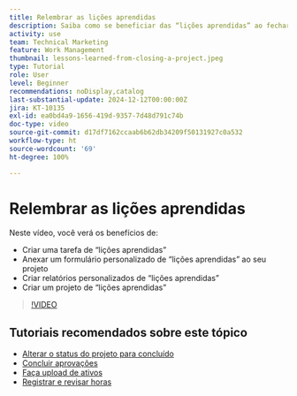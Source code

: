 ```yaml
---
title: Relembrar as lições aprendidas
description: Saiba como se beneficiar das “lições aprendidas” ao fechar um projeto.
activity: use
team: Technical Marketing
feature: Work Management
thumbnail: lessons-learned-from-closing-a-project.jpeg
type: Tutorial
role: User
level: Beginner
recommendations: noDisplay,catalog
last-substantial-update: 2024-12-12T00:00:00Z
jira: KT-10135
exl-id: ea0bd4a9-1656-419d-9357-7d48d791c74b
doc-type: video
source-git-commit: d17df7162ccaab6b62db34209f50131927c0a532
workflow-type: ht
source-wordcount: '69'
ht-degree: 100%

---
```


# Relembrar as lições aprendidas

Neste vídeo, você verá os benefícios de:

* Criar uma tarefa de “lições aprendidas”
* Anexar um formulário personalizado de “lições aprendidas” ao seu projeto
* Criar relatórios personalizados de “lições aprendidas”
* Criar um projeto de “lições aprendidas”

>[!VIDEO](https://video.tv.adobe.com/v/3441012/?quality=12&learn=on&enablevpops)

## Tutoriais recomendados sobre este tópico

* [Alterar o status do projeto para concluído](/help/manage-work/projects/change-the-project-status.md)
* [Concluir aprovações](/help/manage-work/close-a-project/complete-approvals.md)
* [Faça upload de ativos](/help/manage-work/close-a-project/upload-assets.md)
* [Registrar e revisar horas](/help/manage-work/close-a-project/log-and-review-hours.md)
